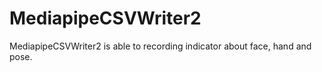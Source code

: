 # MediapipeCSVWriter2
MediapipeCSVWriter2 is able to recording indicator about face, hand and pose. 
